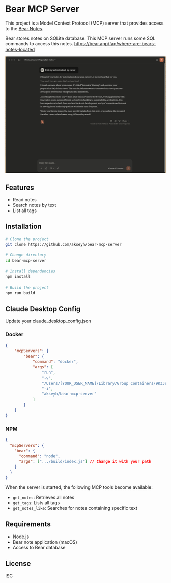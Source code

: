 # Bear MCP Server

This project is a Model Context Protocol (MCP) server that provides access to the [Bear Notes](https://bear.app).

Bear stores notes on SQLite database. This MCP server runs some SQL commands to access this notes.
https://bear.app/faq/where-are-bears-notes-located

![Kariyer notu arama örneği](./assets/career-note-search-example.png)

## Features

- Read notes
- Search notes by text
- List all tags

## Installation

```bash
# Clone the project
git clone https://github.com/akseyh/bear-mcp-server

# Change directory
cd bear-mcp-server

# Install dependencies
npm install

# Build the project
npm run build
```

## Claude Desktop Config

Update your claude_desktop_config.json

### Docker
```json
{
    "mcpServers": {
        "bear": {
            "command": "docker",
            "args": [
                "run",
                "-v",
                "/Users/[YOUR_USER_NAME]/Library/Group Containers/9K33E3U3T4.net.shinyfrog.bear/Application Data:/app/db",
                "-i",
                "akseyh/bear-mcp-server"
            ]
        }
    }
}
```

### NPM
```json
{
  "mcpServers": {
    "bear": {
      "command": "node",
      "args": [".../build/index.js"] // Change it with your path
    }
  }
}
```

When the server is started, the following MCP tools become available:

- `get_notes`: Retrieves all notes
- `get_tags`: Lists all tags
- `get_notes_like`: Searches for notes containing specific text

## Requirements

- Node.js
- Bear note application (macOS)
- Access to Bear database

## License

ISC
